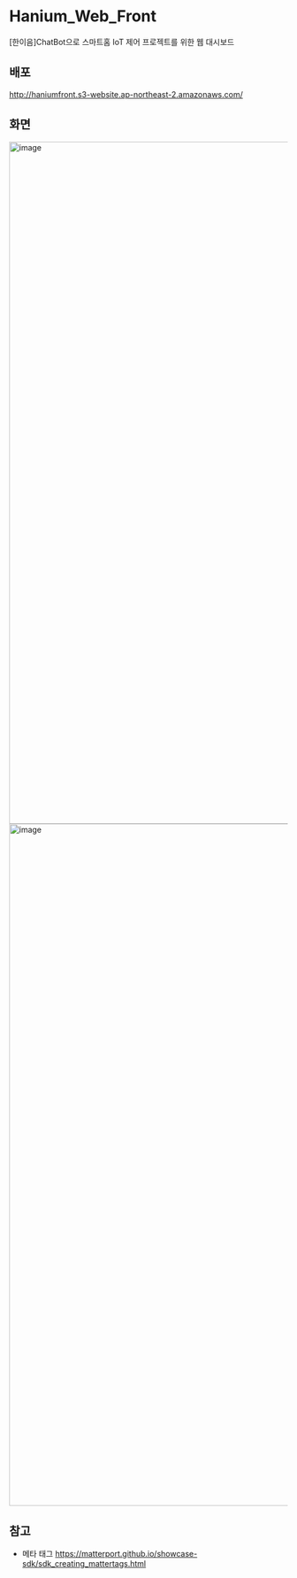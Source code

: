 # Hanium_Web_Front
[한이음]ChatBot으로 스마트홈 IoT 제어 프로젝트를 위한 웹 대시보드

## 배포
http://haniumfront.s3-website.ap-northeast-2.amazonaws.com/

## 화면
<img width="1233" alt="image" src="https://github.com/Hanium2023/Hanium_Web_Front/assets/80878955/a20969b0-bf58-4f1a-bf27-f3fcff504b6f">
<img width="1233" alt="image" src="https://github.com/Hanium2023/Hanium_Web_Front/assets/80878955/c42e5e8d-0d53-48ed-8188-329aaa33a8c1">


## 참고
- 메타 태그
https://matterport.github.io/showcase-sdk/sdk_creating_mattertags.html


